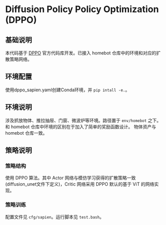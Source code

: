 # Diffusion Policy Policy Optimization (DPPO)

## 基础说明
本代码基于 [DPPO](https://github.com/irom-princeton/dppo) 官方代码库开发。已接入 homebot 仓库中的环境和对应的扩散策略网络。

## 环境配置
使用dppo_sapien.yaml创建Conda环境，并 `pip intall -e.`。 

## 环境说明
涉及抓放物体、推拉抽屉、门窗、微波炉等环境。路径置于 ``env/homebot`` 之下。和 homebot 仓库中环境的区别在于加入了简单的奖励函数设计。
物体资产与 homebot 仓库一致。

## 策略说明
### 策略结构
使用 DPPO 算法。其中 Actor 网络与模仿学习获得的扩散策略一致(diffusion_unet文件下定义)，Critic 网络采用 DPPO 默认的基于 ViT 的网络实现。
### 策略训练
配置文件见 ``cfg/sapien``。运行脚本见 ``test.bash``。